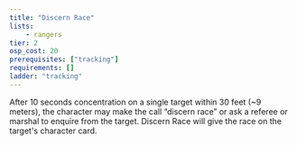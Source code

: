 ```yaml
---
title: "Discern Race"
lists:
    - rangers
tier: 2
osp_cost: 20
prerequisites: ["tracking"]
requirements: []
ladder: "tracking"
---
```

After 10 seconds concentration on a single target within 30 feet (~9 meters), the character may make the call “discern race” or ask a referee or marshal to enquire from the target. Discern Race will give the race on the target's character card.